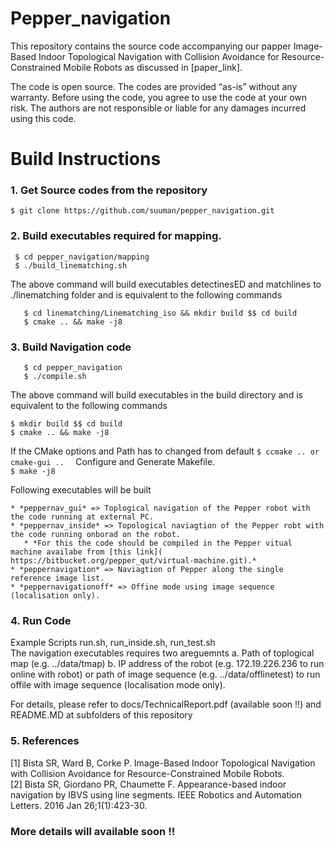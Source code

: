 # Pepper_navigation

This repository contains the source code accompanying our papper Image-Based Indoor Topological Navigation with Collision Avoidance for Resource-Constrained Mobile Robots as
discussed in [paper_link].

The code is open source. The codes are provided “as-is” without any warranty. Before using the code, you agree to use the code at
your own risk. The authors are not responsible or liable for any damages incurred using this code.


# Build Instructions

### 1. Get Source codes from the repository 
   ```
   $ git clone https://github.com/suuman/pepper_navigation.git
   ```
	
### 2. Build executables required for mapping.
 ```
  $ cd pepper_navigation/mapping  
  $ ./build_linematching.sh
  ```

  The above command will build executables detectinesED and matchlines to ./linematching folder and is equivalent to the following commands
```	
   $ cd linematching/Linematching_iso && mkdir build $$ cd build  
   $ cmake .. && make -j8  
   ```
	
### 3. Build Navigation code
```
   $ cd pepper_navigation 
   $ ./compile.sh
   ```

   The above command will build executables in the build directory and is equivalent to the following commands  
   ```
   $ mkdir build $$ cd build  
   $ cmake .. && make -j8
   ```
	
   If the CMake options and Path has to changed from default 
        ```
	$ ccmake .. or cmake-gui ..  
	```
  Configure and Generate Makefile.  
	```
    $ make -j8
     ```
  
  Following executables will be built  
 ~~~
* *peppernav_gui* => Toplogical navigation of the Pepper robot with the code running at external PC.
* *peppernav_inside* => Topological naviagtion of the Pepper robt with the code running onborad on the robot. 
	* *For this the code should be compiled in the Pepper vitual machine availabe from [this link]( https://bitbucket.org/pepper_qut/virtual-machine.git).*  
* *peppernavigation* => Naviagtion of Pepper along the single reference image list. 
* *peppernavigationoff* => Offine mode using image sequence (localisation only).
~~~

### 4. Run Code 
      
 
Example Scripts run.sh, run_inside.sh, run_test.sh    
The navigation executables requires two areguemnts
a. Path of toplogical map (e.g. ../data/tmap) 
b. IP address of the robot (e.g. 172.19.226.236 to run online with robot) or path of image sequence (e.g. ../data/offlinetest) to run offile with image sequence (localisation mode only). 


For details, please refer to docs/TechnicalReport.pdf (available soon !!) and README.MD at subfolders of this repository

### 5. References
[1] Bista SR, Ward B, Corke P. Image-Based Indoor Topological Navigation with Collision Avoidance for Resource-Constrained Mobile Robots.   
[2] Bista SR, Giordano PR, Chaumette F. Appearance-based indoor navigation by IBVS using line segments. IEEE Robotics and Automation Letters. 2016 Jan 26;1(1):423-30.

### More details will available soon !!


